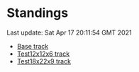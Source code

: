 # Standings

Last update: Sat Apr 17 20:11:54 GMT 2021

* [Base track](comps/Base/2021-04-17/standings.md)
* [Test12x12x6 track](comps/Test12x12x6/2021-04-17/standings.md)
* [Test18x22x9 track](comps/Test18x22x9/2021-04-17/standings.md)
